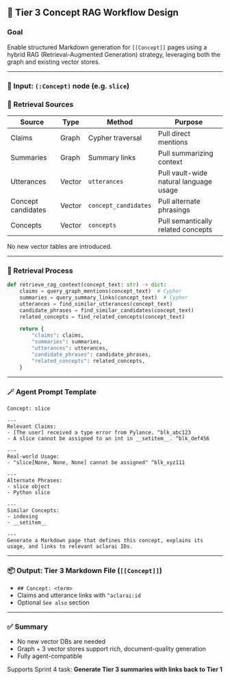 ## 🧠 Tier 3 Concept RAG Workflow Design

### Goal
Enable structured Markdown generation for `[[Concept]]` pages using a hybrid RAG (Retrieval-Augmented Generation) strategy, leveraging both the graph and existing vector stores.

---

### 🎯 Input: `(:Concept)` node (e.g. `slice`)

### 🔁 Retrieval Sources

| Source              | Type      | Method                | Purpose                                 |
|---------------------|-----------|------------------------|-----------------------------------------|
| Claims              | Graph     | Cypher traversal       | Pull direct mentions                    |
| Summaries           | Graph     | Summary links          | Pull summarizing context                |
| Utterances          | Vector    | `utterances`    | Pull vault-wide natural language usage  |
| Concept candidates  | Vector    | `concept_candidates`   | Pull alternate phrasings                |
| Concepts            | Vector    | `concepts`             | Pull semantically related concepts      |

No new vector tables are introduced.

---

### 🔧 Retrieval Process

```python
def retrieve_rag_context(concept_text: str) -> dict:
    claims = query_graph_mentions(concept_text)  # Cypher
    summaries = query_summary_links(concept_text)  # Cypher
    utterances = find_similar_utterances(concept_text)
    candidate_phrases = find_similar_candidates(concept_text)
    related_concepts = find_related_concepts(concept_text)

    return {
        "claims": claims,
        "summaries": summaries,
        "utterances": utterances,
        "candidate_phrases": candidate_phrases,
        "related_concepts": related_concepts,
    }
```

---

### 🪄 Agent Prompt Template

```text
Concept: slice

---
Relevant Claims:
- [The user] received a type error from Pylance. ^blk_abc123
- A slice cannot be assigned to an int in __setitem__. ^blk_def456

---
Real-world Usage:
- "slice[None, None, None] cannot be assigned" ^blk_xyz111

---
Alternate Phrases:
- slice object
- Python slice

---
Similar Concepts:
- indexing
- __setitem__

---
Generate a Markdown page that defines this concept, explains its usage, and links to relevant aclarai IDs.
```

---

### 📦 Output: Tier 3 Markdown File (`[[Concept]]`)
- `## Concept: <term>`
- Claims and utterance links with `^aclarai:id`
- Optional `See also` section

---

### ✅ Summary
- No new vector DBs are needed
- Graph + 3 vector stores support rich, document-quality generation
- Fully agent-compatible

Supports Sprint 4 task: **Generate Tier 3 summaries with links back to Tier 1**
